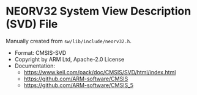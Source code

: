 # NEORV32 System View Description (SVD) File

Manually created from `sw/lib/include/neorv32.h`.

* Format: CMSIS-SVD
* Copyright by ARM Ltd, Apache-2.0 License 
* Documentation:
   * https://www.keil.com/pack/doc/CMSIS/SVD/html/index.html
   * https://github.com/ARM-software/CMSIS
   * https://github.com/ARM-software/CMSIS_5

